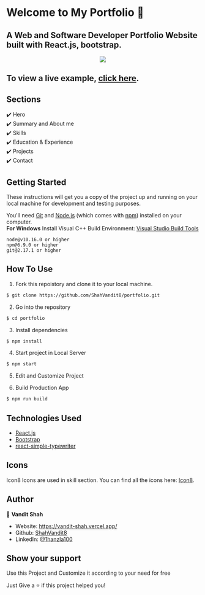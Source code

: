 # Welcome to My Portfolio 👋

## A Web and Software Developer Portfolio Website built with React.js, bootstrap.

<p align="center">
  <kbd>
    <img src="https://github.com/ShahVandit8/portfolio/blob/main/Mockup.png"></img>
  </kbd>
</p>

## To view a live example, **[click here](https://vandit-shah.vercel.app/)**.

## Sections

✔️ Hero\
✔️ Summary and About me\
✔️ Skills\
✔️ Education & Experience\
✔️ Projects\
✔️ Contact

## Getting Started

These instructions will get you a copy of the project up and running on your local machine for development and testing
purposes.

You'll need [Git](https://git-scm.com) and [Node.js](https://nodejs.org/en/download/) (which comes with
[npm](http://npmjs.com)) installed on your computer. <br> **For Windows** Install Visual C++ Build Environment:
[Visual Studio Build Tools](https://visualstudio.microsoft.com/thank-you-downloading-visual-studio/?sku=BuildTools)

```
node@v10.16.0 or higher
npm@6.9.0 or higher
git@2.17.1 or higher
```

## How To Use

1. Fork this repoistory and clone it to your local machine.

```bash
$ git clone https://github.com/ShahVandit8/portfolio.git
```

2. Go into the repository

```bash
$ cd portfolio
```

3. Install dependencies

```bash
$ npm install
```

4. Start project in Local Server

```bash
$ npm start 
```

5. Edit and Customize Project 

6. Build Production App

```bash
$ npm run build
```

## Technologies Used

- [React.js](https://react.dev/)
- [Bootstrap](https://getbootstrap.com/)
- [react-simple-typewriter](https://www.npmjs.com/package/react-simple-typewriter)

## Icons

Icon8 Icons are used in skill section. You can find all the icons here: [Icon8](https://icons8.com/icons).


## Author

👤 **Vandit Shah**
- Website: https://vandit-shah.vercel.app/
- Github: [ShahVandit8](https://github.com/ShahVandit8)
- LinkedIn: [@1hanzla100](https://www.linkedin.com/in/shah-vandit/)

## Show your support

Use this Project and Customize it according to your need for free

Just Give a ⭐️ if this project helped you!

